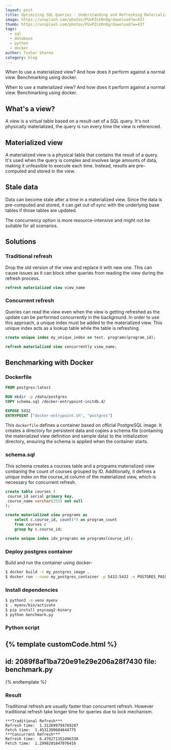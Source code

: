 ```yaml
---
layout: post
title: Optimizing SQL Queries - Understanding and Refreshing Materialized Views
image: https://unsplash.com/photos/PUvPZckRnOg/download?w=437
thumb: https://unsplash.com/photos/PUvPZckRnOg/download?w=437
tags:
  - sql
  - database
  - python
  - docker
author: Tushar Sharma
category: blog
---
```


When to use a materialized view? And how does it perform against a normal view. Benchmarking using docker.<!-- truncate_here -->

When to use a materialized view? And how does it perform against a normal view. Benchmarking using docker.

## What's a view?

A view is a virtual table based on a result-set of a SQL query. It's not physically materialized, the query is run every time the view is referenced.

## Materialized view

A materialized view is a physical table that contains the result of a query. It's used when the query is complex and involves large amounts of data, making it unfeasible to execute each time. Instead, results are pre-computed and stored in the view.

## Stale data

Data can become stale after a time in a materialized view. Since the data is pre-computed and stored, it can get out of sync with the underlying base tables if those tables are updated.

The concurrency option is more resource-intensive and might not be suitable for all scenarios.


## Solutions 

### Traditional refresh

Drop the old version of the view and replace it with new one. This can cause issues as it can block other queries from reading the view during the refresh process.

```sql
refresh materialized view view_name
```

### Concurrent refresh

Queries can read the view even when the view is getting refreshed as the update can be performed concurrently in the background. In order to use this approach, a unique index must be added to the materialized view. This unique index acts as a lookup table while the table is refreshing.

```sql
create unique index my_unique_index on test. programs(program_id);

refresh materialized view concurrently view_name;
```

##  Benchmarking with Docker

### Dockerfile

```dockerfile
FROM postgres:latest

RUN mkdir -p /data/postgres
COPY schema.sql /docker-entrypoint-initdb.d/

EXPOSE 5432
ENTRYPOINT ["docker-entrypoint.sh", "postgres"]
```

This `dockerfile` defines a container based on official PostgreSQL image. It creates a directory for persistent data and copies a schema file (containing the materialized view definition and sample data) to the initialization directory, ensuring the schema is applied when the container starts.

### schema.sql

This schema creates a courses table and a programs materialized view contianing the count of courses grouped by ID. Additionally, it defines a unique index on the course_id column of the materialized view, which is necessary for concurrent refresh.

```sql
create table courses (
 course_id serial primary key,
 course_name varchar(255) not null
);

create materialized view programs as 
    select c.course_id, count(*) as program_count
    from courses c 
    group by c.course_id;

create unique index idx_programs on programs(course_id);
```

### Deploy postgres container

Build and run the container using docker- 

```bash
$ docker build -t my_postgres_image .
$ docker run --name my_postgres_container -p 5432:5432 -e POSTGRES_PASSWORD=password my_postgres_image
```

### Install dependencies


```bash
$ python3 -m venv myenv 
$ . myenv/bin/activate
$ pip install psycopg2-binary
$ python benchmark.py
```

### Python script

{% template  customCode.html %}
---
id: 2089f8af1ba720e91e29e206a28f7430
file: benchmark.py
---
{% endtemplate %}

### Result

Traditional refresh are usually faster than concurrent refresh. However traditional refresh take longer time for queries due to lock mechanism.

```
***Traditional Refresh***
Refresh time:  1.312699794769287
Fetch time:  1.4531309604644775
***Concurrent Refresh***
Refresh time:  6.476271152496338
Fetch time:  1.2998201847076416
```